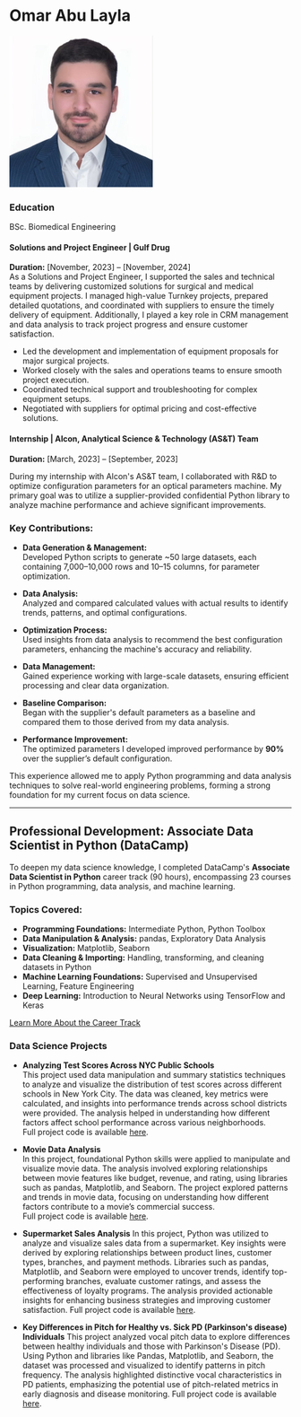 # Omar Abu Layla
![Omar Abu Layla](pics/Omar2.png)
### Education
BSc. Biomedical Engineering

#### Solutions and Project Engineer | Gulf Drug  
**Duration:** [November, 2023] – [November, 2024]  
As a Solutions and Project Engineer, I supported the sales and technical teams by delivering customized solutions for surgical and medical equipment projects. I managed high-value Turnkey projects, prepared detailed quotations, and coordinated with suppliers to ensure the timely delivery of equipment. Additionally, I played a key role in CRM management and data analysis to track project progress and ensure customer satisfaction.

- Led the development and implementation of equipment proposals for major surgical projects.
- Worked closely with the sales and operations teams to ensure smooth project execution.
- Coordinated technical support and troubleshooting for complex equipment setups.
- Negotiated with suppliers for optimal pricing and cost-effective solutions.

#### Internship | Alcon, Analytical Science & Technology (AS&T) Team  
**Duration:** [March, 2023] – [September, 2023]   

During my internship with Alcon's AS&T team, I collaborated with R&D to optimize configuration parameters for an optical parameters machine. My primary goal was to utilize a supplier-provided confidential Python library to analyze machine performance and achieve significant improvements.

### Key Contributions:
- **Data Generation & Management:**  
  Developed Python scripts to generate ~50 large datasets, each containing 7,000–10,000 rows and 10–15 columns, for parameter optimization.

- **Data Analysis:**  
  Analyzed and compared calculated values with actual results to identify trends, patterns, and optimal configurations.

- **Optimization Process:**  
  Used insights from data analysis to recommend the best configuration parameters, enhancing the machine's accuracy and reliability.

- **Data Management:**  
  Gained experience working with large-scale datasets, ensuring efficient processing and clear data organization.

- **Baseline Comparison:**  
  Began with the supplier's default parameters as a baseline and compared them to those derived from my data analysis.

- **Performance Improvement:**  
  The optimized parameters I developed improved performance by **90%** over the supplier’s default configuration.

This experience allowed me to apply Python programming and data analysis techniques to solve real-world engineering problems, forming a strong foundation for my current focus on data science.

---

## Professional Development: Associate Data Scientist in Python (DataCamp)  
To deepen my data science knowledge, I completed DataCamp's **Associate Data Scientist in Python** career track (90 hours), encompassing 23 courses in Python programming, data analysis, and machine learning.

### Topics Covered:
- **Programming Foundations:** Intermediate Python, Python Toolbox  
- **Data Manipulation & Analysis:** pandas, Exploratory Data Analysis  
- **Visualization:** Matplotlib, Seaborn  
- **Data Cleaning & Importing:** Handling, transforming, and cleaning datasets in Python  
- **Machine Learning Foundations:** Supervised and Unsupervised Learning, Feature Engineering  
- **Deep Learning:** Introduction to Neural Networks using TensorFlow and Keras

[Learn More About the Career Track](https://app.datacamp.com/learn/career-tracks/associate-data-scientist-in-python)

### Data Science Projects

- **Analyzing Test Scores Across NYC Public Schools**  
  This project used data manipulation and summary statistics techniques to analyze and visualize the distribution of test scores across different schools in New York City. The data was cleaned, key metrics were calculated, and insights into performance trends across school districts were provided. The analysis helped in understanding how different factors affect school performance across various neighborhoods.  
  Full project code is available [here](https://github.com/OmarAbuLayla/portfolio/blob/main/projects/NY%20Schools.py).

- **Movie Data Analysis**  
  In this project, foundational Python skills were applied to manipulate and visualize movie data. The analysis involved exploring relationships between movie features like budget, revenue, and rating, using libraries such as pandas, Matplotlib, and Seaborn. The project explored patterns and trends in movie data, focusing on understanding how different factors contribute to a movie’s commercial success.  
  Full project code is available [here](https://github.com/OmarAbuLayla/portfolio/blob/main/projects/netflix%20-%20Copy.py).


- **Supermarket Sales Analysis**
In this project, Python was utilized to analyze and visualize sales data from a supermarket. Key insights were derived by exploring relationships between product lines, customer types, branches, and payment methods. Libraries such as pandas, Matplotlib, and Seaborn were employed to uncover trends, identify top-performing branches, evaluate customer ratings, and assess the effectiveness of loyalty programs. The analysis provided actionable insights for enhancing business strategies and improving customer satisfaction.
  Full project code is available [here]().


- **Key Differences in Pitch for Healthy vs. Sick PD (Parkinson's disease) Individuals**
This project analyzed vocal pitch data to explore differences between healthy individuals and those with Parkinson's Disease (PD). Using Python and libraries like Pandas, Matplotlib, and Seaborn, the dataset was processed and visualized to identify patterns in pitch frequency. The analysis highlighted distinctive vocal characteristics in PD patients, emphasizing the potential use of pitch-related metrics in early diagnosis and disease monitoring.
  Full project code is available [here]().

